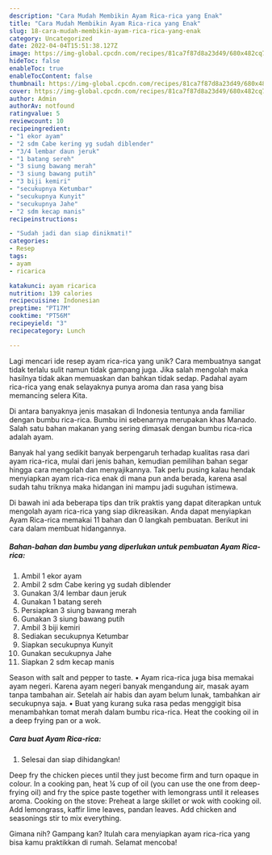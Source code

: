 ```yaml
---
description: "Cara Mudah Membikin Ayam Rica-rica yang Enak"
title: "Cara Mudah Membikin Ayam Rica-rica yang Enak"
slug: 18-cara-mudah-membikin-ayam-rica-rica-yang-enak
category: Uncategorized
date: 2022-04-04T15:51:38.127Z
image: https://img-global.cpcdn.com/recipes/81ca7f87d8a23d49/680x482cq70/ayam-rica-rica-foto-resep-utama.jpg
hideToc: false
enableToc: true
enableTocContent: false
thumbnail: https://img-global.cpcdn.com/recipes/81ca7f87d8a23d49/680x482cq70/ayam-rica-rica-foto-resep-utama.jpg
cover: https://img-global.cpcdn.com/recipes/81ca7f87d8a23d49/680x482cq70/ayam-rica-rica-foto-resep-utama.jpg
author: Admin
authorAv: notfound
ratingvalue: 5
reviewcount: 10
recipeingredient:
- "1 ekor ayam"
- "2 sdm Cabe kering yg sudah diblender"
- "3/4 lembar daun jeruk"
- "1 batang sereh"
- "3 siung bawang merah"
- "3 siung bawang putih"
- "3 biji kemiri"
- "secukupnya Ketumbar"
- "secukupnya Kunyit"
- "secukupnya Jahe"
- "2 sdm kecap manis"
recipeinstructions:

- "Sudah jadi dan siap dinikmati!"
categories:
- Resep
tags:
- ayam
- ricarica

katakunci: ayam ricarica 
nutrition: 139 calories
recipecuisine: Indonesian
preptime: "PT17M"
cooktime: "PT56M"
recipeyield: "3"
recipecategory: Lunch

---
```





Lagi mencari ide resep ayam rica-rica yang unik? Cara membuatnya sangat tidak terlalu sulit namun tidak gampang juga. Jika salah mengolah maka hasilnya tidak akan memuaskan dan bahkan tidak sedap. Padahal ayam rica-rica yang enak selayaknya punya aroma dan rasa yang bisa memancing selera Kita.





Di antara banyaknya jenis masakan di Indonesia tentunya anda familiar dengan bumbu rica-rica. Bumbu ini sebenarnya merupakan khas Manado. Salah satu bahan makanan yang sering dimasak dengan bumbu rica-rica adalah ayam.

Banyak hal yang sedikit banyak berpengaruh terhadap kualitas rasa dari ayam rica-rica, mulai dari jenis bahan, kemudian pemilihan bahan segar hingga cara mengolah dan menyajikannya. Tak perlu pusing kalau hendak menyiapkan ayam rica-rica enak di mana pun anda berada, karena asal sudah tahu triknya maka hidangan ini mampu jadi suguhan istimewa.






Di bawah ini ada beberapa tips dan trik praktis yang dapat diterapkan untuk mengolah ayam rica-rica yang siap dikreasikan. Anda dapat menyiapkan Ayam Rica-rica memakai 11 bahan dan 0 langkah pembuatan. Berikut ini cara dalam membuat hidangannya.

<!--inarticleads1-->

##### Bahan-bahan dan bumbu yang diperlukan untuk pembuatan Ayam Rica-rica:

1. Ambil 1 ekor ayam
1. Ambil 2 sdm Cabe kering yg sudah diblender
1. Gunakan 3/4 lembar daun jeruk
1. Gunakan 1 batang sereh
1. Persiapkan 3 siung bawang merah
1. Gunakan 3 siung bawang putih
1. Ambil 3 biji kemiri
1. Sediakan secukupnya Ketumbar
1. Siapkan secukupnya Kunyit
1. Gunakan secukupnya Jahe
1. Siapkan 2 sdm kecap manis


Season with salt and pepper to taste. • Ayam rica-rica juga bisa memakai ayam negeri. Karena ayam negeri banyak mengandung air, masak ayam tanpa tambahan air. Setelah air habis dan ayam belum lunak, tambahkan air secukupnya saja. • Buat yang kurang suka rasa pedas menggigit bisa menambahkan tomat merah dalam bumbu rica-rica. Heat the cooking oil in a deep frying pan or a wok. 

<!--inarticleads2-->

##### Cara buat Ayam Rica-rica:


1. Selesai dan siap dihidangkan!

Deep fry the chicken pieces until they just become firm and turn opaque in colour. In a cooking pan, heat ¼ cup of oil (you can use the one from deep-frying oil) and fry the spice paste together with lemongrass until it releases aroma. Cooking on the stove: Preheat a large skillet or wok with cooking oil. Add lemongrass, kaffir lime leaves, pandan leaves. Add chicken and seasonings stir to mix everything. 

Gimana nih? Gampang kan? Itulah cara menyiapkan ayam rica-rica yang bisa kamu praktikkan di rumah. Selamat mencoba!

